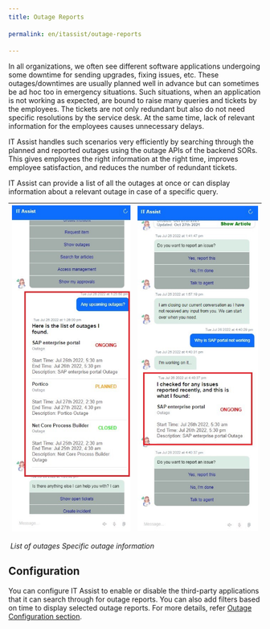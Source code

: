 ```yaml
---
title: Outage Reports

permalink: en/itassist/outage-reports

---
```


In all organizations, we often see different software applications undergoing some downtime for sending upgrades, fixing issues, etc. These outages/downtimes are usually planned well in advance but can sometimes be ad hoc too in emergency situations. Such situations, when an application is not working as expected, are bound to raise many queries and tickets by the employees. The tickets are not only redundant but also do not need specific resolutions by the service desk. At the same time, lack of relevant information for the employees causes unnecessary delays.

IT Assist handles such scenarios very efficiently by searching through the planned and reported outages using the outage APIs of the backend SORs. This gives employees the right information at the right time, improves employee satisfaction, and reduces the number of redundant tickets.

IT Assist can provide a list of all the outages at once or can display information about a relevant outage in case of a specific query.

| ![img](images/en/itassist/list-of-outages.png) | ![img](images/en/itassist/specific-outage-information.png) |
| ---------------------------------------------- | ---------------------------------------------------------- |

​								*List of outages					 											Specific outage information*

## Configuration

You can configure IT Assist to enable or disable the third-party applications that it can search through for outage reports. You can also add filters based on time to display selected outage reports. For more details, refer [Outage Configuration section](https://docs.google.com/document/d/1O_NP0HgupKwLae216EHm5madwR-Xk2dO/edit#heading=h.v4vjzonqaihq).